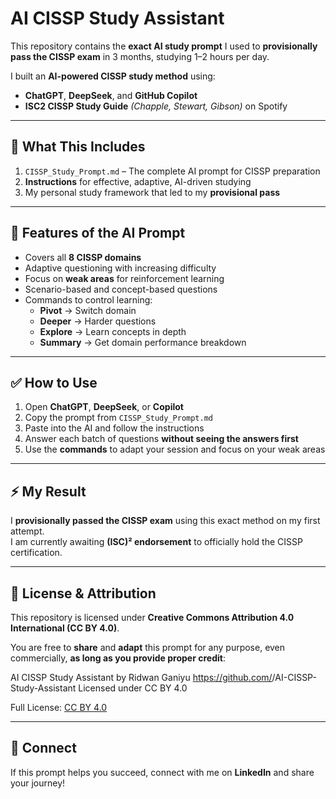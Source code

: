 # AI CISSP Study Assistant

This repository contains the **exact AI study prompt** I used to **provisionally pass the CISSP exam** in 3 months, studying 1–2 hours per day.  

I built an **AI-powered CISSP study method** using:
- **ChatGPT**, **DeepSeek**, and **GitHub Copilot**
- **ISC2 CISSP Study Guide** *(Chapple, Stewart, Gibson)* on Spotify

---

## 📌 What This Includes
1. `CISSP_Study_Prompt.md` – The complete AI prompt for CISSP preparation  
2. **Instructions** for effective, adaptive, AI-driven studying  
3. My personal study framework that led to my **provisional pass**

---

## 🧠 Features of the AI Prompt
- Covers all **8 CISSP domains**
- Adaptive questioning with increasing difficulty
- Focus on **weak areas** for reinforcement learning
- Scenario-based and concept-based questions
- Commands to control learning:
  - **Pivot** → Switch domain
  - **Deeper** → Harder questions
  - **Explore** → Learn concepts in depth
  - **Summary** → Get domain performance breakdown

---

## ✅ How to Use
1. Open **ChatGPT**, **DeepSeek**, or **Copilot**  
2. Copy the prompt from `CISSP_Study_Prompt.md`  
3. Paste into the AI and follow the instructions  
4. Answer each batch of questions **without seeing the answers first**  
5. Use the **commands** to adapt your session and focus on your weak areas

---

## ⚡ My Result
I **provisionally passed the CISSP exam** using this exact method on my first attempt.  
I am currently awaiting **(ISC)² endorsement** to officially hold the CISSP certification.

---

## 📜 License & Attribution

This repository is licensed under **Creative Commons Attribution 4.0 International (CC BY 4.0)**.  

You are free to **share** and **adapt** this prompt for any purpose, even commercially, **as long as you provide proper credit**:

AI CISSP Study Assistant by Ridwan Ganiyu
https://github.com/<your-username>/AI-CISSP-Study-Assistant
Licensed under CC BY 4.0

Full License: [CC BY 4.0](https://creativecommons.org/licenses/by/4.0/)

---

## 💬 Connect
If this prompt helps you succeed, connect with me on **LinkedIn** and share your journey!  

